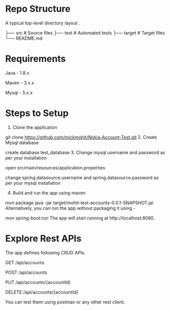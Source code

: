 # Repo Structure

A typical top-level directory layout
.

├── src                     # Source files 
├── test                    # Automated tests 
├── target                   # Target files
└── README.md

# Requirements
Java - 1.8.x

Maven - 3.x.x

Mysql - 5.x.x

# Steps to Setup
1. Clone the application

git clone https://github.com/mickmohit/Nokia-Account-Test.git
2. Create Mysql database

create database test_database
3. Change mysql username and password as per your installation

open src/main/resources/application.properties

change spring.datasource.username and spring.datasource.password as per your mysql installation

4. Build and run the app using maven

mvn package
java -jar target/mohit-test-accounts-0.0.1-SNAPSHOT.jar
Alternatively, you can run the app without packaging it using -

mvn spring-boot:run
The app will start running at http://localhost:8080.

# Explore Rest APIs
The app defines following CRUD APIs.

GET /api/accounts

POST /api/accounts

PUT /api/accounts/{accountId}

DELETE /api/accounts/{accountId}

You can test them using postman or any other rest client.
